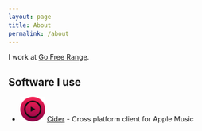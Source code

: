 ```yaml
---
layout: page
title: About
permalink: /about
---
```


I work at [Go Free Range](https://gofreerange.com/).

## Software I use

<ul>
  <li>
    <img width="50px" src="/assets/images/software/cider.png">
    <a href="https://cider.sh/">Cider</a>
    - Cross platform client for Apple Music
  </li>
</ul>
